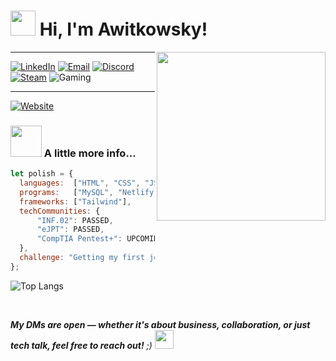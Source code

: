 <h1><img src="https://media.giphy.com/media/v1.Y2lkPTc5MGI3NjExajF4Z2Rxb3NnbXFoMHl3bWp0Nm40aXRqeWJvaTAxMzV6c21tbDJ2ZiZlcD12MV9zdGlja2Vyc19zZWFyY2gmY3Q9cw/6KirhLJyR7oMcwgJQk/giphy.gif" width="40"> Hi, I'm Awitkowsky!</h1>

<img align='right' src="https://media4.giphy.com/media/v1.Y2lkPTc5MGI3NjExa3lvaTI2eXVuNG9oejRucXBwNGJ6eGFtb2p1b2Z4NmF4anFtcG5wcyZlcD12MV9pbnRlcm5hbF9naWZfYnlfaWQmY3Q9cw/3kPDmoWdBpQPNhCnUG/giphy.gif" width="270">

<hr>

[![LinkedIn](https://img.shields.io/badge/LinkedIn-Antoni%20Witkowski-0A66C2?style=for-the-badge&logo=linkedin&logoColor=white)](https://www.linkedin.com/in/antoniwitkowski/)
[![Email](https://img.shields.io/badge/Email-awitkowsky.contact-D14836?style=for-the-badge&logo=gmail&logoColor=white)](mailto:awitkowsky.contact@gmail.com)
[![Discord](https://img.shields.io/badge/Discord-a__cherry__w-5865F2?style=for-the-badge&logo=discord&logoColor=white)](#)
[![Steam](https://img.shields.io/badge/Steam-Change__IP-000000?style=for-the-badge&logo=steam&logoColor=white)](https://steamcommunity.com/id/Change_IP/)
![Gaming](https://img.shields.io/badge/Hobby-Gaming🎮-blueviolet?style=for-the-badge)
<hr>

[![Website](https://img.shields.io/badge/Website-Portfolio-0a0a0a?style=for-the-badge&logo=google-chrome&logoColor=white)](https://awitkowsky.netlify.app/)
### <img src="https://media.giphy.com/media/v1.Y2lkPTc5MGI3NjExcTlvODltYTV1N21jdGZ4MWNreXZ0bTdydzl2dGZ0MHIxMmozZzJsbCZlcD12MV9zdGlja2Vyc19zZWFyY2gmY3Q9cw/WodOtJNNNQEXRSSXp2/giphy.gif" width="50"> A little more info...  

```javascript
let polish = {
  languages:  ["HTML", "CSS", "JS", "PHP", "SQL", "Python"],
  programs:   ["MySQL", "Netlify", "Git", "GitHub", "VsCode", "Neo4j"],
  frameworks: ["Tailwind"],
  techCommunities: {
      "INF.02": PASSED,
      "eJPT": PASSED,
      "CompTIA Pentest+": UPCOMING
  },
  challenge: "Getting my first job in web dev or pentesting."
};
```
![Top Langs](https://github-readme-stats.vercel.app/api/top-langs/?username=awitkowsky&layout=compact&theme=github_dark)


<br>

<em><b>My DMs are open — whether it's about business, collaboration, or just tech talk, feel free to reach out!</b> ;) <img src="https://media.giphy.com/media/v1.Y2lkPTc5MGI3NjExZXJ0ZmMxamJuZWdwY3Q5cnh2Mmx0a3o4MnJwdDRqaHpkamsxdjFkMCZlcD12MV9zdGlja2Vyc19zZWFyY2gmY3Q9cw/MfnJATkfrAIBG/giphy.gif" width="30"></em>
